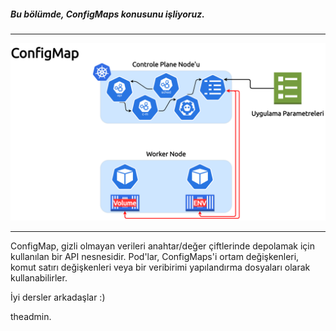 
##### Bu bölümde, ConfigMaps konusunu işliyoruz.

___

![Secrets](./assets/img/KubeTraining_Configmap.png)
___

ConfigMap, gizli olmayan verileri anahtar/değer çiftlerinde depolamak için kullanılan bir API nesnesidir. Pod'lar, ConfigMaps'i ortam değişkenleri, komut satırı değişkenleri veya bir veribirimi yapılandırma dosyaları olarak kullanabilirler.

İyi dersler arkadaşlar :)

theadmin.
